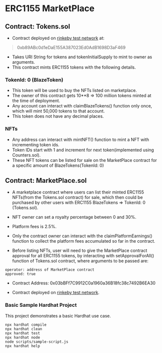 # ERC1155 MarketPlace

## Contract: Tokens.sol

- Contract deployed on [rinkeby test network](https://rinkeby.etherscan.io/address/0xb89ABc0d1eDaE155A387023Ed0AdB1698D3aF469) at:

> 0xb89ABc0d1eDaE155A387023Ed0AdB1698D3aF469

- Takes URI String for tokens and tokenInitialSupply to mint to owner as arguments.
- This contract mints ERC1155 tokens with the following details.

### TokenId: 0 (BlazeToken)

- This token will be used to buy the NFTs listed on marketplace.
- The owner of this contract gets 10**8 => 100 million tokens minted at the time of deployment.
- Any account can interact with claimBlazeTokens() function only once, which will mint 50,000 tokens to that account.
- This token does not have any decimal places.

### NFTs

- Any address can interact with mintNFT() function to mint a NFT with incrementing token ids.
- Token IDs start with 1 and increment for next token(implemented using Counters.sol).
- These NFT tokens can be listed for sale on the MarketPlace contract for a specific amount of BlazeTokens(TokenId: 0)

## Contract: MarketPlace.sol

- A marketplace contract where users can list their minted ERC1155 NFTs(from the Tokens.sol contract) for sale, which then could be purchased by other users with ERC1155 BlazeTokens => TokenId: 0 (Tokens.sol).

- NFT owner can set a royalty percentage between 0 and 30%.

- Platform fees is 2.5%.

- Only the contract owner can interact with the claimPlatformEarnings() function to collect the platform fees accumulated so far in the contract.

- Before listing NFTs, user will need to give the MarketPlace contract approval for all ERC1155 tokens, by interacting with setApprovalForAll() function of Tokens.sol contract, where arguments to be passed are:

```shell
operator: address of MarketPlace contract
approved: true
```

- Contract Address: 0x03bBFf7C9912C0a1960a36B18fc38c7492B6EA30

- Contract deployed on [rinkeby test network](https://rinkeby.etherscan.io/address/0x03bBFf7C9912C0a1960a36B18fc38c7492B6EA30).

### Basic Sample Hardhat Project

This project demonstrates a basic Hardhat use case.

```shell
npx hardhat compile
npx hardhat clean
npx hardhat test
npx hardhat node
node scripts/sample-script.js
npx hardhat help
```
